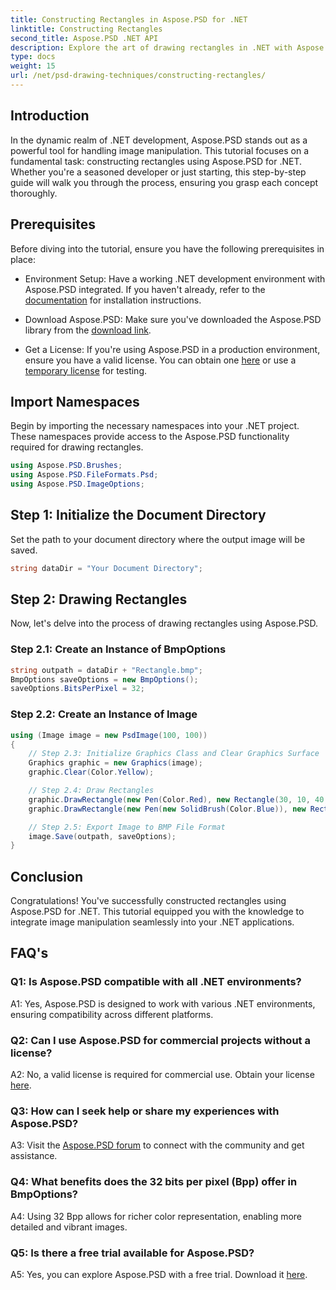```yaml
---
title: Constructing Rectangles in Aspose.PSD for .NET
linktitle: Constructing Rectangles
second_title: Aspose.PSD .NET API
description: Explore the art of drawing rectangles in .NET with Aspose.PSD. Follow our step-by-step guide for seamless integration. Elevate your image manipulation game effortlessly.
type: docs
weight: 15
url: /net/psd-drawing-techniques/constructing-rectangles/
---
```

## Introduction

In the dynamic realm of .NET development, Aspose.PSD stands out as a powerful tool for handling image manipulation. This tutorial focuses on a fundamental task: constructing rectangles using Aspose.PSD for .NET. Whether you're a seasoned developer or just starting, this step-by-step guide will walk you through the process, ensuring you grasp each concept thoroughly.

## Prerequisites

Before diving into the tutorial, ensure you have the following prerequisites in place:

- Environment Setup: Have a working .NET development environment with Aspose.PSD integrated. If you haven't already, refer to the [documentation](https://reference.aspose.com/psd/net/) for installation instructions.

- Download Aspose.PSD: Make sure you've downloaded the Aspose.PSD library from the [download link](https://releases.aspose.com/psd/net/).

- Get a License: If you're using Aspose.PSD in a production environment, ensure you have a valid license. You can obtain one [here](https://purchase.aspose.com/buy) or use a [temporary license](https://purchase.aspose.com/temporary-license/) for testing.

## Import Namespaces

Begin by importing the necessary namespaces into your .NET project. These namespaces provide access to the Aspose.PSD functionality required for drawing rectangles.

```csharp
using Aspose.PSD.Brushes;
using Aspose.PSD.FileFormats.Psd;
using Aspose.PSD.ImageOptions;
```

## Step 1: Initialize the Document Directory

Set the path to your document directory where the output image will be saved.

```csharp
string dataDir = "Your Document Directory";
```

## Step 2: Drawing Rectangles

Now, let's delve into the process of drawing rectangles using Aspose.PSD.

### Step 2.1: Create an Instance of BmpOptions

```csharp
string outpath = dataDir + "Rectangle.bmp";
BmpOptions saveOptions = new BmpOptions();
saveOptions.BitsPerPixel = 32;
```

### Step 2.2: Create an Instance of Image

```csharp
using (Image image = new PsdImage(100, 100))
{
    // Step 2.3: Initialize Graphics Class and Clear Graphics Surface
    Graphics graphic = new Graphics(image);
    graphic.Clear(Color.Yellow);

    // Step 2.4: Draw Rectangles
    graphic.DrawRectangle(new Pen(Color.Red), new Rectangle(30, 10, 40, 80));
    graphic.DrawRectangle(new Pen(new SolidBrush(Color.Blue)), new Rectangle(10, 30, 80, 40));

    // Step 2.5: Export Image to BMP File Format
    image.Save(outpath, saveOptions);
}
```

## Conclusion

Congratulations! You've successfully constructed rectangles using Aspose.PSD for .NET. This tutorial equipped you with the knowledge to integrate image manipulation seamlessly into your .NET applications.

## FAQ's

### Q1: Is Aspose.PSD compatible with all .NET environments?

A1: Yes, Aspose.PSD is designed to work with various .NET environments, ensuring compatibility across different platforms.

### Q2: Can I use Aspose.PSD for commercial projects without a license?

A2: No, a valid license is required for commercial use. Obtain your license [here](https://purchase.aspose.com/buy).

### Q3: How can I seek help or share my experiences with Aspose.PSD?

A3: Visit the [Aspose.PSD forum](https://forum.aspose.com/c/psd/34) to connect with the community and get assistance.

### Q4: What benefits does the 32 bits per pixel (Bpp) offer in BmpOptions?

A4: Using 32 Bpp allows for richer color representation, enabling more detailed and vibrant images.

### Q5: Is there a free trial available for Aspose.PSD?

A5: Yes, you can explore Aspose.PSD with a free trial. Download it [here](https://releases.aspose.com/).
